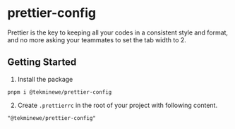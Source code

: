 # prettier-config

Prettier is the key to keeping all your codes in a consistent style and format, and no more asking your teammates to set the tab width to 2.
 
## Getting Started
1. Install the package
```
pnpm i @tekminewe/prettier-config
```
2. Create `.prettierrc` in the root of your project with following content.
```
"@tekminewe/prettier-config"
```
